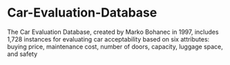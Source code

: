# Car-Evaluation-Database
The Car Evaluation Database, created by Marko Bohanec in 1997, includes 1,728 instances for evaluating car acceptability based on six attributes: buying price, maintenance cost, number of doors, capacity, luggage space, and safety

